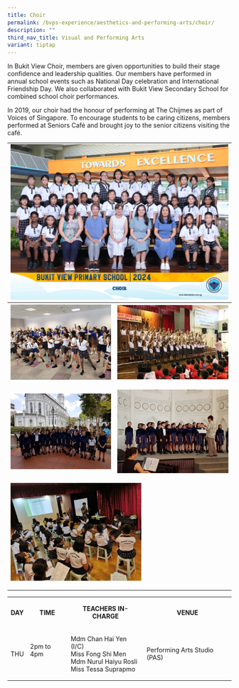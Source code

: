 ```yaml
---
title: Choir
permalink: /bvps-experience/aesthetics-and-performing-arts/choir/
description: ""
third_nav_title: Visual and Performing Arts
variant: tiptap
---
```

<p>In Bukit View Choir, members are given opportunities to build their stage
confidence and leadership qualities. Our members have performed in annual
school events such as National Day celebration and International Friendship
Day. We also collaborated with Bukit View Secondary School for combined
school choir performances.&nbsp;</p>
<p>In 2019, our choir had the honour of performing at The Chijmes as part
of Voices of Singapore. To encourage students to be caring citizens, members
performed at Seniors Café and brought joy to the senior citizens visiting
the café.</p>
<table style="minWidth: 50px">
<colgroup>
</colgroup>
<tbody>
<tr>
<td rowspan="1" colspan="2">
<div class="isomer-image-wrapper">
<img style="width: 100%" height="auto" width="100%" alt="" src="/images/CCE/CCA Formal Group Picture/choir_2.jpg">
</div>
</td>
</tr>
<tr>
<th rowspan="1" colspan="1">
<div class="isomer-image-wrapper">
<img style="width: 100%;" height="auto" width="100%" alt="" src="/images/BVPS%20Experience/Co%20Curricular%20Activities/Aesthetics%20and%20Performing%20Arts/CHOIR/C1.jpg">
</div>
<p></p>
</th>
<th rowspan="1" colspan="1">
<div class="isomer-image-wrapper">
<img style="width: 100%;" height="auto" width="100%" alt="" src="/images/BVPS%20Experience/Co%20Curricular%20Activities/Aesthetics%20and%20Performing%20Arts/CHOIR/C2.jpg">
</div>
<p></p>
</th>
</tr>
<tr>
<td rowspan="1" colspan="1">
<div class="isomer-image-wrapper">
<img style="width: 100%;" height="auto" width="100%" alt="" src="/images/BVPS%20Experience/Co%20Curricular%20Activities/Aesthetics%20and%20Performing%20Arts/CHOIR/C3.jpg">
</div>
<p></p>
</td>
<td rowspan="1" colspan="1">
<div class="isomer-image-wrapper">
<img style="width: 100%;" height="auto" width="100%" alt="" src="/images/BVPS%20Experience/Co%20Curricular%20Activities/Aesthetics%20and%20Performing%20Arts/CHOIR/C4.jpg">
</div>
<p></p>
</td>
</tr>
<tr>
<td rowspan="1" colspan="2">
<div class="isomer-image-wrapper">
<img style="width: 60%;" height="auto" width="100%" alt="" src="/images/BVPS%20Experience/Co%20Curricular%20Activities/Aesthetics%20and%20Performing%20Arts/CHOIR/C5.jpg">
</div>
<p></p>
</td>
</tr>
</tbody>
</table>
<table style="minWidth: 100px">
<colgroup>
<col>
<col>
<col>
<col>
</colgroup>
<tbody>
<tr>
<th rowspan="1" colspan="1">
<p>DAY</p>
</th>
<th rowspan="1" colspan="1">
<p>TIME</p>
</th>
<th rowspan="1" colspan="1">
<p>TEACHERS IN-CHARGE</p>
</th>
<th rowspan="1" colspan="1">
<p>VENUE</p>
</th>
</tr>
<tr>
<td rowspan="1" colspan="1">
<p>THU</p>
</td>
<td rowspan="1" colspan="1">
<p>2pm to 4pm
<br>
<br>
</p>
</td>
<td rowspan="1" colspan="1">
<p>Mdm Chan Hai Yen (I/C)
<br>Miss Fong Shi Men
<br>Mdm Nurul Haiyu Rosli
<br>Miss Tessa Suprapmo
</p></td>
<td rowspan="1" colspan="1">
<p>Performing Arts Studio (PAS)</p>
</td>
</tr>
</tbody>
</table>
<p></p>
